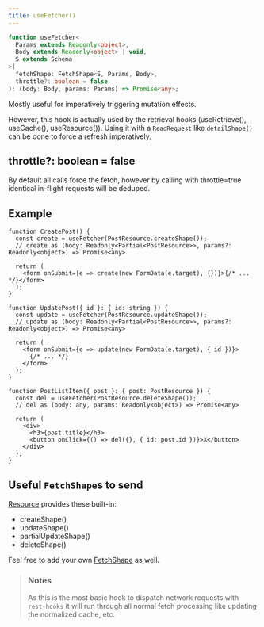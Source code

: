 ```yaml
---
title: useFetcher()
---
```

```typescript
function useFetcher<
  Params extends Readonly<object>,
  Body extends Readonly<object> | void,
  S extends Schema
>(
  fetchShape: FetchShape<S, Params, Body>,
  throttle?: boolean = false
): (body: Body, params: Params) => Promise<any>;
```

Mostly useful for imperatively triggering mutation effects.

However, this hook is actually used by the retrieval hooks (useRetrieve(), useCache(), useResource()). Using
it with a `ReadRequest` like `detailShape()` can be done to force a refresh imperatively.

## throttle?: boolean = false

By default all calls force the fetch, however by calling with throttle=true identical
in-flight requests will be deduped.

## Example

```tsx
function CreatePost() {
  const create = useFetcher(PostResource.createShape());
  // create as (body: Readonly<Partial<PostResource>>, params?: Readonly<object>) => Promise<any>

  return (
    <form onSubmit={e => create(new FormData(e.target), {})}>{/* ... */}</form>
  );
}
```

```tsx
function UpdatePost({ id }: { id: string }) {
  const update = useFetcher(PostResource.updateShape());
  // update as (body: Readonly<Partial<PostResource>>, params?: Readonly<object>) => Promise<any>

  return (
    <form onSubmit={e => update(new FormData(e.target), { id })}>
      {/* ... */}
    </form>
  );
}
```

```tsx
function PostListItem({ post }: { post: PostResource }) {
  const del = useFetcher(PostResource.deleteShape());
  // del as (body: any, params: Readonly<object>) => Promise<any>

  return (
    <div>
      <h3>{post.title}</h3>
      <button onClick={() => del({}, { id: post.id })}>X</button>
    </div>
  );
}
```

## Useful `FetchShape`s to send

[Resource](./Resource.md#provided-and-overridable-methods) provides these built-in:

- createShape()
- updateShape()
- partialUpdateShape()
- deleteShape()

Feel free to add your own [FetchShape](./FetchShape.md) as well.

> ### Notes
>
> As this is the most basic hook to dispatch network requests with `rest-hooks` it will run through all normal fetch processing like updating
> the normalized cache, etc.
